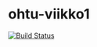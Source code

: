 # ohtu-viikko1
[![Build Status](https://travis-ci.org/Forbaya/ohtu-viikko1.svg?branch=master)](https://travis-ci.org/Forbaya/ohtu-viikko1)
